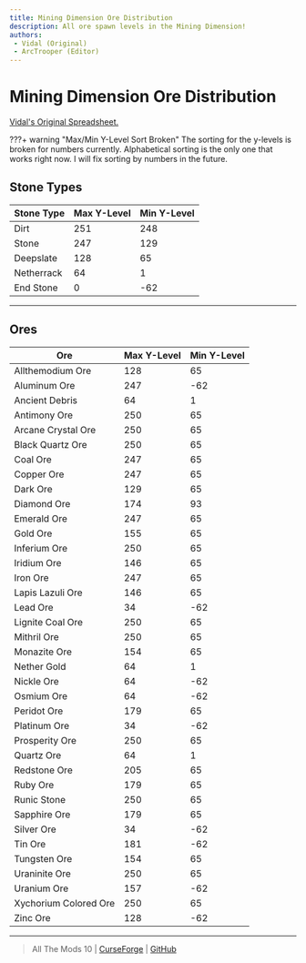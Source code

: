 ```yaml
---
title: Mining Dimension Ore Distribution
description: All ore spawn levels in the Mining Dimension!
authors: 
 - Vidal (Original)
 - ArcTrooper (Editor)
---
```


# Mining Dimension Ore Distribution

[Vidal's Original Spreadsheet.](https://docs.google.com/spreadsheets/d/1WA9Ek1k17u6YA9JJBSayUL1x_D8OMp134oQeVXBftDU/edit?gid=0#gid=0)

???+ warning "Max/Min Y-Level Sort Broken"
    The sorting for the y-levels is broken for numbers currently. Alphabetical sorting is the only one that works right now. I will fix sorting by numbers in the future.

## Stone Types

| Stone Type | Max Y-Level | Min Y-Level |
| ---------- | ----------- | ----------- |
| Dirt | 251 | 248 |
| Stone | 247 | 129 |
| Deepslate | 128 | 65 |
| Netherrack | 64 | 1 |
| End Stone | 0 | -62 |

---

## Ores

| Ore | Max Y-Level | Min Y-Level |
| --- | ----------- | ----------- |
| Allthemodium Ore | 128 | 65 |
| Aluminum Ore | 247 | -62 |
| Ancient Debris | 64 | 1 |
| Antimony Ore | 250 | 65 |
| Arcane Crystal Ore | 250 | 65 |
| Black Quartz Ore | 250 | 65 |
| Coal Ore | 247 | 65 |
| Copper Ore | 247 | 65 |
| Dark Ore | 129 | 65 |
| Diamond Ore | 174 | 93 |
| Emerald Ore | 247 | 65 |
| Gold Ore | 155 | 65 |
| Inferium Ore | 250 | 65 |
| Iridium Ore | 146 | 65 |
| Iron Ore | 247 | 65 |
| Lapis Lazuli Ore | 146 | 65 |
| Lead Ore | 34 | -62 |
| Lignite Coal Ore | 250 | 65 |
| Mithril Ore | 250 | 65 |
| Monazite Ore | 154 | 65 |
| Nether Gold | 64 | 1 |
| Nickle Ore | 64 | -62 |
| Osmium Ore | 64 | -62 |
| Peridot Ore | 179 | 65 |
| Platinum Ore | 34 | -62 |
| Prosperity Ore | 250 | 65 |
| Quartz Ore | 64 | 1 |
| Redstone Ore | 205 | 65 |
| Ruby Ore | 179 | 65 |
| Runic Stone | 250 | 65 |
| Sapphire Ore | 179 | 65 |
| Silver Ore | 34 | -62 |
| Tin Ore | 181 | -62 |
| Tungsten Ore | 154 | 65 |
| Uraninite Ore | 250 | 65 |
| Uranium Ore | 157 | -62 |
| Xychorium Colored Ore | 250 | 65 |
| Zinc Ore | 128 | -62 |

---

> All The Mods 10 | [CurseForge](https://legacy.curseforge.com/minecraft/modpacks/all-the-mods-10) | [GitHub](https://github.com/AllTheMods/ATM-10)
